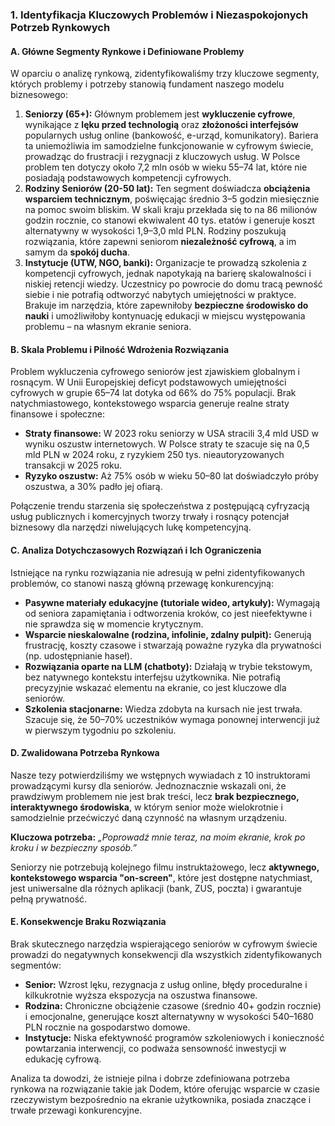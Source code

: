 ### 1. Identyfikacja Kluczowych Problemów i Niezaspokojonych Potrzeb Rynkowych

#### A. Główne Segmenty Rynkowe i Definiowane Problemy

W oparciu o analizę rynkową, zidentyfikowaliśmy trzy kluczowe segmenty, których problemy i potrzeby stanowią fundament naszego modelu biznesowego:

1. **Seniorzy (65+):** Głównym problemem jest **wykluczenie cyfrowe**, wynikające z **lęku przed technologią** oraz **złożoności interfejsów** popularnych usług online (bankowość, e-urząd, komunikatory). Bariera ta uniemożliwia im samodzielne funkcjonowanie w cyfrowym świecie, prowadząc do frustracji i rezygnacji z kluczowych usług. W Polsce problem ten dotyczy około 7,2 mln osób w wieku 55–74 lat, które nie posiadają podstawowych kompetencji cyfrowych.
2. **Rodziny Seniorów (20-50 lat):** Ten segment doświadcza **obciążenia wsparciem technicznym**, poświęcając średnio 3–5 godzin miesięcznie na pomoc swoim bliskim. W skali kraju przekłada się to na 86 milionów godzin rocznie, co stanowi ekwiwalent 40 tys. etatów i generuje koszt alternatywny w wysokości 1,9–3,0 mld PLN. Rodziny poszukują rozwiązania, które zapewni seniorom **niezależność cyfrową**, a im samym da **spokój ducha**.
3. **Instytucje (UTW, NGO, banki):** Organizacje te prowadzą szkolenia z kompetencji cyfrowych, jednak napotykają na barierę skalowalności i niskiej retencji wiedzy. Uczestnicy po powrocie do domu tracą pewność siebie i nie potrafią odtworzyć nabytych umiejętności w praktyce. Brakuje im narzędzia, które zapewniłoby **bezpieczne środowisko do nauki** i umożliwiłoby kontynuację edukacji w miejscu występowania problemu – na własnym ekranie seniora.

#### B. Skala Problemu i Pilność Wdrożenia Rozwiązania

Problem wykluczenia cyfrowego seniorów jest zjawiskiem globalnym i rosnącym. W Unii Europejskiej deficyt podstawowych umiejętności cyfrowych w grupie 65–74 lat dotyka od 66% do 75% populacji. Brak natychmiastowego, kontekstowego wsparcia generuje realne straty finansowe i społeczne:

* **Straty finansowe:** W 2023 roku seniorzy w USA stracili 3,4 mld USD w wyniku oszustw internetowych. W Polsce straty te szacuje się na 0,5 mld PLN w 2024 roku, z ryzykiem 250 tys. nieautoryzowanych transakcji w 2025 roku.
* **Ryzyko oszustw:** Aż 75% osób w wieku 50–80 lat doświadczyło próby oszustwa, a 30% padło jej ofiarą.

Połączenie trendu starzenia się społeczeństwa z postępującą cyfryzacją usług publicznych i komercyjnych tworzy trwały i rosnący potencjał biznesowy dla narzędzi niwelujących lukę kompetencyjną.

#### C. Analiza Dotychczasowych Rozwiązań i Ich Ograniczenia

Istniejące na rynku rozwiązania nie adresują w pełni zidentyfikowanych problemów, co stanowi naszą główną przewagę konkurencyjną:

* **Pasywne materiały edukacyjne (tutoriale wideo, artykuły):** Wymagają od seniora zapamiętania i odtworzenia kroków, co jest nieefektywne i nie sprawdza się w momencie krytycznym.
* **Wsparcie nieskalowalne (rodzina, infolinie, zdalny pulpit):** Generują frustrację, koszty czasowe i stwarzają poważne ryzyka dla prywatności (np. udostępnianie haseł).
* **Rozwiązania oparte na LLM (chatboty):** Działają w trybie tekstowym, bez natywnego kontekstu interfejsu użytkownika. Nie potrafią precyzyjnie wskazać elementu na ekranie, co jest kluczowe dla seniorów.
* **Szkolenia stacjonarne:** Wiedza zdobyta na kursach nie jest trwała. Szacuje się, że 50–70% uczestników wymaga ponownej interwencji już w pierwszym tygodniu po szkoleniu.

#### D. Zwalidowana Potrzeba Rynkowa

Nasze tezy potwierdziliśmy we wstępnych wywiadach z 10 instruktorami prowadzącymi kursy dla seniorów. Jednoznacznie wskazali oni, że prawdziwym problemem nie jest brak treści, lecz **brak bezpiecznego, interaktywnego środowiska**, w którym senior może wielokrotnie i samodzielnie przećwiczyć daną czynność na własnym urządzeniu.

**Kluczowa potrzeba:** *„Poprowadź mnie teraz, na moim ekranie, krok po kroku i w bezpieczny sposób.”*

Seniorzy nie potrzebują kolejnego filmu instruktażowego, lecz **aktywnego, kontekstowego wsparcia "on-screen"**, które jest dostępne natychmiast, jest uniwersalne dla różnych aplikacji (bank, ZUS, poczta) i gwarantuje pełną prywatność.

#### E. Konsekwencje Braku Rozwiązania

Brak skutecznego narzędzia wspierającego seniorów w cyfrowym świecie prowadzi do negatywnych konsekwencji dla wszystkich zidentyfikowanych segmentów:

* **Senior:** Wzrost lęku, rezygnacja z usług online, błędy proceduralne i kilkukrotnie wyższa ekspozycja na oszustwa finansowe.
* **Rodzina:** Chroniczne obciążenie czasowe (średnio 40+ godzin rocznie) i emocjonalne, generujące koszt alternatywny w wysokości 540–1680 PLN rocznie na gospodarstwo domowe.
* **Instytucje:** Niska efektywność programów szkoleniowych i konieczność powtarzania interwencji, co podważa sensowność inwestycji w edukację cyfrową.

Analiza ta dowodzi, że istnieje pilna i dobrze zdefiniowana potrzeba rynkowa na rozwiązanie takie jak Dodem, które oferując wsparcie w czasie rzeczywistym bezpośrednio na ekranie użytkownika, posiada znaczące i trwałe przewagi konkurencyjne.
